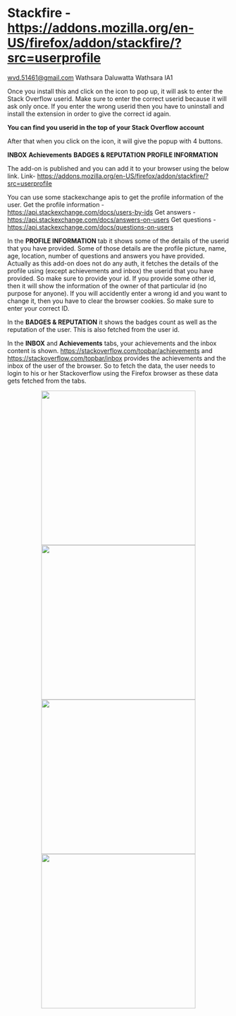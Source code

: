 # Stackfire - https://addons.mozilla.org/en-US/firefox/addon/stackfire/?src=userprofile
wvd.51461@gmail.com Wathsara Daluwatta Wathsara IA1


Once you install this and click on the icon to pop up, it will ask to enter the Stack Overflow userid. Make sure to enter the correct userid because it will ask only once. If you enter the wrong userid then you have to uninstall and install the extension in order to give the correct id again.

**You can find you userid in the top of your Stack Overflow account**

After that when you click on the icon, it will give the popup with 4 buttons.

**INBOX**
**Achievements**
**BADGES & REPUTATION**
**PROFILE INFORMATION**

The add-on is published and you can add it to your browser using the below link.
Link- https://addons.mozilla.org/en-US/firefox/addon/stackfire/?src=userprofile

You can use some stackexchange apis to get the profile information of the user.
Get the profile information - https://api.stackexchange.com/docs/users-by-ids
Get answers - https://api.stackexchange.com/docs/answers-on-users
Get questions - https://api.stackexchange.com/docs/questions-on-users


In the **PROFILE INFORMATION** tab it shows some of the details of the userid that you have provided. Some of those details are the profile picture, name, age, location, number of questions and answers you have provided. Actually as this add-on does not do any auth, it fetches the details of the profile using (except achievements and inbox) the userid that you have provided. So make sure to provide your id. If you provide some other id, then it will show the information of the owner of that particular id (no purpose for anyone). If you will accidently enter a wrong id and you want to change it, then you have to clear the browser cookies. So make sure to enter your correct ID.

In the **BADGES & REPUTATION** it shows the badges count as well as the reputation of the user. This is also fetched from the user id.

In the **INBOX** and **Achievements** tabs, your achievements and the inbox content is shown. https://stackoverflow.com/topbar/achievements and https://stackoverflow.com/topbar/inbox provides the achievements and the inbox of the user of the browser. So to fetch the data, the user needs to login to his or her Stackoverflow using the Firefox browser as these data gets fetched from the tabs.

<p align="center">
  <img src="https://user-images.githubusercontent.com/31571237/40469588-b8043ea4-5f4e-11e8-8d2b-adcf2aa9e8e1.png" width="350"/><br>
  <img src="https://user-images.githubusercontent.com/31571237/40469589-b83d6f62-5f4e-11e8-839e-cca6f59be8e7.png" width="350"/><br>
  <img src="https://user-images.githubusercontent.com/31571237/40469590-b8770006-5f4e-11e8-84b2-cecbc7e87ea3.png" width="350"/><br>
  <img src="https://user-images.githubusercontent.com/31571237/40469595-b8e384e2-5f4e-11e8-927e-fab467b288fb.png" width="350"/><br>
</p>
